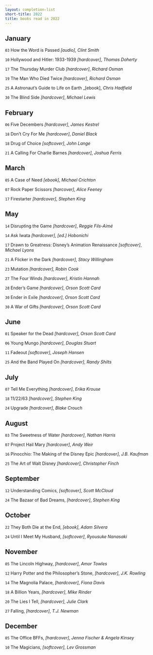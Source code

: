 ```yaml
---
layout: completion-list
short-title: 2022
title: books read in 2022
---
```

## January
`03` How the Word is Passed _[audio]_, _Clint Smith_

`10` Hollywood and Hitler: 1933-1939 _[hardcover]_, _Thomas Doherty_

`17` The Thursday Murder Club _[hardcover]_, _Richard Osman_

`19` The Man Who Died Twice _[hardcover]_, _Richard Osman_

`25` A Astronaut’s Guide to Life on Earth _[ebook], _Chris Hadfield_

`30` The Blind Side _[hardcover]_, _Michael Lewis_

## February
`06` Five Decembers _[hardcover]_, _James Kestrel_

`18` Don’t Cry For Me _[hardcover]_, _Daniel Black_

`18` Drug of Choice _[softcover]_, _John Lange_

`21` A Calling For Charlie Barnes _[hardcover]_, _Joshua Ferris_

## March
`05` A Case of Need _[ebook]_, _Michael Crichton_

`07` Rock Paper Scissors _[harcover]_, _Alice Feeney_

`17` Firestarter _[hardcover]_, _Stephen King_

## May
`14` Disrupting the Game _[hardcover]_, _Reggie Fils-Aimé_

`14` Ask Iwata _[hardcover]_, _[ed.] Hobonichi_

`17` Drawn to Greatness: Disney’s Animation Renaissance _[softcover]_, _Michael Lyons_

`21` A Flicker in the Dark _[hardcover]_, _Stacy Willingham_

`23` Mutation _[hardcover]_, _Robin Cook_

`27` The Four Winds _[hardcover]_, _Kristin Hannah_

`28` Ender’s Game _[hardcover]_, _Orson Scott Card_

`30` Ender in Exile _[hardcover]_, _Orson Scott Card_

`30` A War of Gifts _[hardcover]_, _Orson Scott Card_

## June
`01` Speaker for the Dead _[hardcover]_, _Orson Scott Card_

`06` Young Mungo _[hardcover]_, _Douglas Stuart_

`11` Fadeout _[softcover]_, _Joseph Hansen_

`25` And the Band Played On _[hardcover]_, _Randy Shilts_

## July
`07` Tell Me Everything _[hardcover]_, _Erika Krouse_

`18` 11/22/63 _[hardcover]_, _Stephen King_

`24` Upgrade _[hardcover]_, _Blake Crouch_

## August
`03` The Sweetness of Water _[hardcover]_, _Nathan Harris_

`07` Project Hail Mary _[hardcover]_, _Andy Weir_

`16` Pinocchio: The Making of the Disney Epic _[hardcover]_, _J.B. Kaufman_

`25` The Art of Walt Disney _[hardcover]_, _Christopher Finch_

## September
`12` Understanding Comics, _[softcover]_, _Scott McCloud_

`24` The Bazaar of Bad Dreams, _[hardcover]_, _Stephen King_

## October
`22` They Both Die at the End, _[ebook]_, _Adam Silvera_

`24` Until I Meet My Husband, _[softcover]_, _Ryousuke Nanasaki_

## November
`05` The Lincoln Highway, _[hardcover]_, _Amor Towles_

`12` Harry Potter and the Philosopher’s Stone, _[hardcover]_, _J.K. Rowling_

`14` The Magnolia Palace, _[hardcover]_, _Fiona Davis_

`18` A Billion Years, _[hardcover]_, _Mike Rinder_

`20` The Lies I Tell, _[hardcover]_, _Julie Clark_

`27` Falling, _[hardcover]_, _T.J. Newman_

## December
`05` The Office BFFs, _[hardcover]_, _Jenna Fischer & Angela Kinsey_

`10` The Magicians, _[softcover]_, _Lev Grossman_